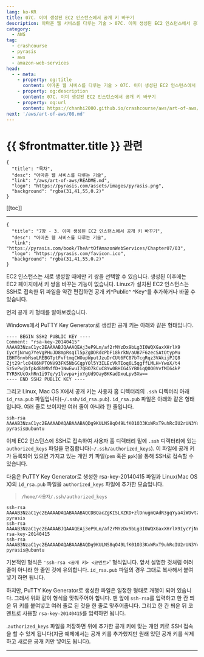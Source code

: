 ```yaml
---
lang: ko-KR
title: 07C. 이미 생성된 EC2 인스턴스에서 공개 키 바꾸기
description: 아마존 웹 서비스를 다루는 기술 > 07C. 이미 생성된 EC2 인스턴스에서 공개 키 바꾸기
category:
  - AWS
tag: 
  - crashcourse
  - pyrasis
  - aws 
  - amazon-web-services
head:
  - - meta:
    - property: og:title
      content: 아마존 웹 서비스를 다루는 기술 > 07C. 이미 생성된 EC2 인스턴스에서 공개 키 바꾸기
    - property: og:description
      content: 07C. 이미 생성된 EC2 인스턴스에서 공개 키 바꾸기
    - property: og:url
      content: https://chanhi2000.github.io/crashcourse/aws/art-of-aws/07C.html
next: '/aws/art-of-aws/08.md'
---
```


# {{ $frontmatter.title }} 관련

```component VPCard
{
  "title": "목차",
  "desc": "아마존 웹 서비스를 다루는 기술",
  "link": "/aws/art-of-aws/README.md",
  "logo": "https://pyrasis.com/assets/images/pyrasis.png",
  "background": "rgba(31,41,55,0.2)"
}
```

[[toc]]

---

```component VPCard
{
  "title": "7장 - 3. 이미 생성된 EC2 인스턴스에서 공개 키 바꾸기",
  "desc": "아마존 웹 서비스를 다루는 기술",
  "link": "https://pyrasis.com/book/TheArtOfAmazonWebServices/Chapter07/03",
  "logo": "https://pyrasis.com/favicon.ico",
  "background": "rgba(31,41,55,0.2)"
}
```

EC2 인스턴스는 새로 생성할 때에만 키 쌍을 선택할 수 있습니다. 생성된 이후에는 EC2 페이지에서 키 쌍을 바꾸는 기능이 없습니다. Linux가 설치된 EC2 인스턴스는 SSH로 접속한 뒤 파일을 약간 편집하면 공개 키^Public^ ^Key^를 추가하거나 바꿀 수 있습니다.

먼저 공개 키 형태를 알아보겠습니다.

Windows에서 PuTTY Key Generator로 생성한 공개 키는 아래와 같은 형태입니다.

```text
---- BEGIN SSH2 PUBLIC KEY ----
Comment: "rsa-key-20140415"
AAAAB3NzaC1yc2EAAAABJQAAAQEAj3eP9Lm/af2rMYzDx9bLg3I0WQXGaxXHrlX9
IycYjNrwg7YeVgPHuJD8mpRsqIl5pZgDDRdcPbF18krkN/aUB7F6zecSAtOtypMu
IBHT6nvbHsoLREBGTptFvftmqCWOupWputJzuDrCUt6FC87bTcgRqz3VAkijPJQ8
Zjt29rlc04X6NPTONV93FK5NbGCqpYOl5Y3ILEcVkTIoq6L5qgffLMLH+YwoX/t4
Sz5vPwjbfpkdBhMhffD+1NwEwuI7QBO7kCuC8Yw0BHIG45YB0iqQ0O0VvfMI64kP
TYR5KUcOxhRn1i97q/y1lvvpa+jxYgUd9OayBKKadDxuLpv5Xw==
---- END SSH2 PUBLIC KEY ----
```

그리고 Linux, Mac OS X에서 공개 키는 사용자 홈 디렉터리의 <FontIcon icon="fas fa-folder-open"/>`.ssh` 디렉터리 아래 <FontIcon icon="iconfont icon-token"/>`id_rsa.pub` 파일입니다(`~/.ssh/id_rsa.pub`). <FontIcon icon="iconfont icon-token"/>`id_rsa.pub` 파일은 아래와 같은 형태입니다. 여러 줄로 보이지만 여러 줄이 아니라 한 줄입니다.

```text
ssh-rsa AAAAB3NzaC1yc2EAAAADAQABAAABAQDg9KULNS8qO49LfK01O33KxWRxT9uhRcIU2rUN3YcJzSYYCWt3LfSx2TRk5mcJjR7XCzuY3biAnJZdrCf5KTjEp7KNohqpVxUcE0WJiWZJkYMVSCrmryCAAY+945E8h3py0NbR2hOY9lvV9ZndgNHO4dN1qsJxjYNTfEhl3pFnuxNLcbxrkXgegDU8R0HIIU4Bnb18G9pFTjzjdAcwxw4HgevtAS3YUH2iSLaNqipeQJcbQjC7psGNeunvvtrOBqetyom/+XrDWzQa6U3763ySYTilHzfY7EZpIesnmNNDBWXru6OS5J3QyKqldtHqAiuC3MQ8NCkSlgwtkFdwPxY5 pyrasis@ubuntu
```

이제 EC2 인스턴스에 SSH로 접속하여 사용자 홈 디렉터리 밑에 <FontIcon icon="iconfont icon-folder-open"/>`.ssh` 디렉터리에 있는 <FontIcon icon="iconfont icon-token"/>`authorized_keys` 파일을 편집합니다(`~/.ssh/authorized_keys`). 이 파일에 공개 키가 등록되어 있으면 가지고 있는 개인 키 파일(`pem` 혹은 `ppk`)을 통해 SSH로 접속할 수 있습니다.

다음은 PuTTY Key Generator로 생성한 rsa-key-20140415 파일과 Linux(Mac OS X)의 <FontIcon icon="iconfont icon-token"/>`id_rsa.pub` 파일을 <FontIcon icon="iconfont icon-token"/>`authorized_keys` 파일에 추가한 모습입니다.

> <FontIcon icon="fas fa-folder-open"/>`/home/사용자/.ssh/`<FontIcon icon="iconfont icon-token"/>`authorized_keys`

```text
ssh-rsa AAAAB3NzaC1yc2EAAAADAQABAAABAQCDBQacZgKISLXZKD+zlDnugmQAdR3gqYya4iWDvtZyA1h/VhQVvSMtxkgMiSsdXwD98iLeezaJN6dSXnRXTZ1tdjKHdp8OHAwy5aCKzQtj7eybx6yV+mHQbBBFrGM3u5b/aus+C+klynPuIWThaqqbPRt3VY6sijXbzEExDl/PtxKsk5HKDDXj01FCzJ5ABPKWMhjr7oIE9xdbsU6wcyG0FoCAg5Zq9gliwB7KWL+XyiWFd6qZdEN1SzYLXvqTFE/18xMSFh9hake7gHKAEv6/TXcJgZjCnKRXrcTKYQcNhtgK3TxyBH0EaWCQpihiF8bMP3FDzoZu99eaqnRstd9B pyrasis
ssh-rsa AAAAB3NzaC1yc2EAAAABJQAAAQEAj3eP9Lm/af2rMYzDx9bLg3I0WQXGaxXHrlX9IycYjNrwg7YeVgPHuJD8mpRsqIl5pZgDDRdcPbF18krkN/aUB7F6zecSAtOtypMuIBHT6nvbHsoLREBGTptFvftmqCWOupWputJzuDrCUt6FC87bTcgRqz3VAkijPJQ8Zjt29rlc04X6NPTONV93FK5NbGCqpYOl5Y3ILEcVkTIoq6L5qgffLMLH+YwoX/t4Sz5vPwjbfpkdBhMhffD+1NwEwuI7QBO7kCuC8Yw0BHIG45YB0iqQ0O0VvfMI64kPTYR5KUcOxhRn1i97q/y1lvvpa+jxYgUd9OayBKKadDxuLpv5Xw== rsa-key-20140415
ssh-rsa AAAAB3NzaC1yc2EAAAADAQABAAABAQDg9KULNS8qO49LfK01O33KxWRxT9uhRcIU2rUN3YcJzSYYCWt3LfSx2TRk5mcJjR7XCzuY3biAnJZdrCf5KTjEp7KNohqpVxUcE0WJiWZJkYMVSCrmryCAAY+945E8h3py0NbR2hOY9lvV9ZndgNHO4dN1qsJxjYNTfEhl3pFnuxNLcbxrkXgegDU8R0HIIU4Bnb18G9pFTjzjdAcwxw4HgevtAS3YUH2iSLaNqipeQJcbQjC7psGNeunvvtrOBqetyom/+XrDWzQa6U3763ySYTilHzfY7EZpIesnmNNDBWXru6OS5J3QyKqldtHqAiuC3MQ8NCkSlgwtkFdwPxY5 pyrasis@ubuntu
```

기본적인 형식은 `'ssh-rsa <공개 키> <코멘트>`' 형식입니다. 앞서 설명한 것처럼 여러 줄이 아니라 한 줄인 것에 유의합니다. <FontIcon icon="iconfont icon-token"/>`id_rsa.pub` 파일의 경우 그대로 복사해서 붙여넣기 하면 됩니다.

하지만, PuTTY Key Generator로 생성한 파일은 일정한 형태로 개행이 되어 있습니다. 그래서 위와 같이 형식을 맞춰주어야 합니다. 맨 앞에 `ssh-rsa`를 입력하고 한 칸 띄운 뒤 키를 붙여넣고 여러 줄로 된 것을 한 줄로 맞추어줍니다. 그리고 한 칸 띄운 뒤 코멘트로 사용할 <FontIcon icon="iconfont icon-token"/>`rsa-key-20140415`를 입력하면 됩니다.

.<FontIcon icon="iconfont icon-token"/>`authorized_keys` 파일을 저장하면 위에 추가한 공개 키에 맞는 개인 키로 SSH 접속을 할 수 있게 됩니다(지금 예제에서는 공개 키를 추가했지만 원래 있던 공개 키를 삭제하고 새로운 공개 키만 넣어도 됩니다).

---

<TagLinks />